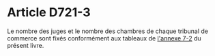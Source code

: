 # Article D721-3

Le nombre des juges et le nombre des chambres de chaque tribunal de commerce sont fixés conformément aux tableaux de <a href='/affichCodeArticle.do?cidTexte=LEGITEXT000005634379&idArticle=LEGIARTI000019015003&dateTexte=&categorieLien=cid' title='Code de commerce - art. Annexe 7-2 (V)'>l'annexe 7-2</a> du présent livre.